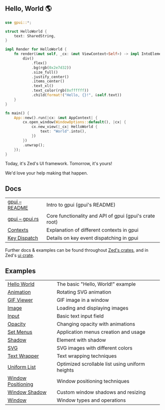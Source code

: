 ## Hello, World 🌎

```rust
use gpui::*;

struct HelloWorld {
    text: SharedString,
}

impl Render for HelloWorld {
    fn render(&mut self, _cx: &mut ViewContext<Self>) -> impl IntoElement {
        div()
            .flex()
            .bg(rgb(0x2e7d32))
            .size_full()
            .justify_center()
            .items_center()
            .text_xl()
            .text_color(rgb(0xffffff))
            .child(format!("Hello, {}!", &self.text))
    }
}

fn main() {
    App::new().run(|cx: &mut AppContext| {
        cx.open_window(WindowOptions::default(), |cx| {
            cx.new_view(|_cx| HelloWorld {
                text: "World".into(),
            })
        })
        .unwrap();
    });
}
```

Today, it's Zed's UI framework. Tomorrow, it's yours!

We'd love your help making that happen.

## Docs

| | |
| --- | --- |
| [gpui – README](https://github.com/zed-industries/zed/blob/main/crates/gpui/README.md) | Intro to gpui (gpui's README) |
| [gpui – gpui.rs](https://github.com/zed-industries/zed/blob/main/crates/gpui/src/gpui.rs) | Core functionality and API of gpui (gpui's crate root) |
| [Contexts](https://github.com/zed-industries/zed/blob/main/crates/gpui/docs/contexts.md) | Explanation of different contexts in gpui |
| [Key Dispatch](https://github.com/zed-industries/zed/blob/main/crates/gpui/docs/key_dispatch.md) | Details on key event dispatching in gpui |

Further docs & examples can be found throughout [Zed's crates](https://github.com/zed-industries/zed/tree/main/crates), and in Zed's [ui crate](https://github.com/zed-industries/zed/tree/main/crates/ui/src).

## Examples

| | |
| --- | --- |
| [Hello World](https://github.com/zed-industries/zed/tree/main/crates/gpui/examples/hello_world.rs) | The basic "Hello, World!" example |
| [Animation](https://github.com/zed-industries/zed/tree/main/crates/gpui/examples/animation.rs) | Rotating SVG animation |
| [GIF Viewer](https://github.com/zed-industries/zed/tree/main/crates/gpui/examples/gif_viewer.rs) | GIF image in a window |
| [Image](https://github.com/zed-industries/zed/tree/main/crates/gpui/examples/image/image.rs) | Loading and displaying images |
| [Input](https://github.com/zed-industries/zed/tree/main/crates/gpui/examples/input.rs) | Basic text input field |
| [Opacity](https://github.com/zed-industries/zed/tree/main/crates/gpui/examples/opacity.rs) | Changing opacity with animations |
| [Set Menus](https://github.com/zed-industries/zed/tree/main/crates/gpui/examples/set_menus.rs) | Application menus creation and usage |
| [Shadow](https://github.com/zed-industries/zed/tree/main/crates/gpui/examples/shadow.rs) | Element with shadow |
| [SVG](https://github.com/zed-industries/zed/tree/main/crates/gpui/examples/svg/svg.rs) | SVG images with different colors |
| [Text Wrapper](https://github.com/zed-industries/zed/tree/main/crates/gpui/examples/text_wrapper.rs) | Text wrapping techniques |
| [Uniform List](https://github.com/zed-industries/zed/tree/main/crates/gpui/examples/uniform_list.rs) | Optimized scrollable list using uniform heights |
| [Window Positioning](https://github.com/zed-industries/zed/tree/main/crates/gpui/examples/window_positioning.rs) | Window positioning techniques |
| [Window Shadow](https://github.com/zed-industries/zed/tree/main/crates/gpui/examples/window_shadow.rs) | Custom window shadows and resizing |
| [Window](https://github.com/zed-industries/zed/tree/main/crates/gpui/examples/window.rs) | Window types and operations |
